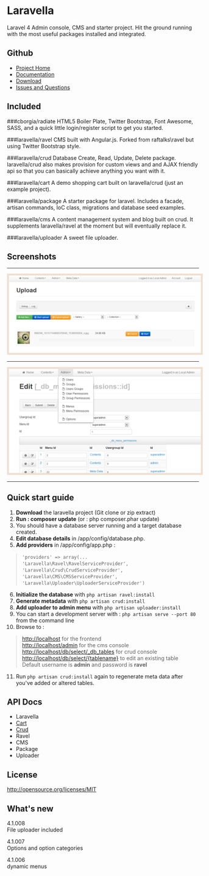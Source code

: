 Laravella 
==========

Laravel 4 Admin console, CMS and starter project.  Hit the ground running with the most useful packages installed and integrated.

Github
-------------------
+ [Project Home](https://github.com/laravella/laravella)
+ [Documentation](http://laravella.github.io/docs/)
+ [Download](https://github.com/laravella/laravella/archive/master.zip) 
+ [Issues and Questions](https://github.com/laravella/laravella/issues)

Included
-------------------
###cborgia/radiate
HTML5 Boiler Plate, Twitter Bootstrap, Font Awesome, SASS, and a quick little login/register script to get you started.

###laravella/ravel
CMS built with Angular.js. Forked from raftalks\ravel but using Twitter Bootstrap style.

###laravella/crud
Database Create, Read, Update, Delete package.  laravella/crud also makes provision for custom views and and AJAX friendly api so that you can basically achieve anything you want with it.

###laravella/cart
A demo shopping cart built on laravella/crud (just an example project).

###laravella/package
A starter package for laravel. Includes a facade, artisan commands, IoC class, migrations and database seed examples.

###laravella/cms
A content management system and blog built on crud.  It supplements laravella/ravel at the moment but will eventually replace it.

###laravella/uploader
A sweet file uploader.

<h2 id="screenshots">Screenshots</h2>
<hr />
<a href="images/large-upload.png"><img alt="File Uploads" src="images/large-upload.png" title="File Uploads" style="border:5px solid #f0e0d0; width: 640px" /></a>
<hr />
<a href="images/large-menu-permissions.png"><img alt="Menu Permissions" src="images/large-menu-permissions.png" title="Menu Permissions" style="border:5px solid #f0e0d0; width: 640px" /></a>
<hr />

Quick start guide
-------------------
1. **Download** the laravella project (Git clone or zip extract)
2. **Run : composer update** (or : php composer.phar update)
3. You should have a database server running and a target database created.
4. **Edit database details** in /app/config/database.php.
5. **Add providers** in /app/config/app.php : 
> `'providers' => array(...` <br />
> `'Laravella\Ravel\RavelServiceProvider',` <br />
> `'Laravella\Crud\CrudServiceProvider',` <br />
> `'Laravella\CMS\CMSServiceProvider',` <br />
> `'Laravella\Uploader\UploaderServiceProvider')`
6. **Initialize the database** with `php artisan ravel:install`
7. **Generate metadata** with `php artisan crud:install`
8. **Add uploader to admin menu** with `php artisan uploader:install`
9. You can start a development server with : `php artisan serve --port 80` from the command line
10. Browse to :
> <http://localhost> for the frontend <br />
> <http://localhost/admin> for the cms console <br />
> <http://localhost/db/select/_db_tables> for crud console  <br />
> <http://localhost/db/select/{tablename}> to edit an existing table  <br />
> Default username is **admin** and password is **ravel**
11. Run `php artisan crud:install` again to regenerate meta data after you've added or altered tables.

API Docs
-------------------
+ Laravella
+ [Cart](apidocs/cart/index.html)
+ [Crud](apidocs/crud/index.html)
+ Ravel
+ CMS
+ Package
+ Uploader

License
-------------------
<http://opensource.org/licenses/MIT>

What's new
-------------------
4.1.008 <br />
File uploader included

4.1.007 <br />
Options and option categories

4.1.006 <br />
dynamic menus